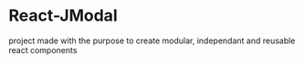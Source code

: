# React-JModal

project made with the purpose to create modular, independant and reusable react components
